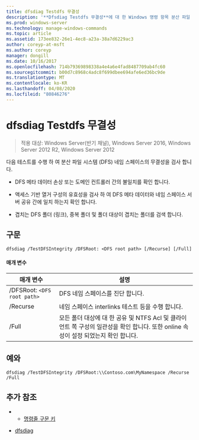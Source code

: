 ```yaml
---
title: dfsdiag Testdfs 무결성
description: '**Dfsdiag Testdfs 무결성**에 대 한 Windows 명령 항목 분산 파일 시스템 (DFS) 네임 스페이스의 무결성을 검사 합니다.'
ms.prod: windows-server
ms.technology: manage-windows-commands
ms.topic: article
ms.assetid: 173ee832-26e1-4ec8-a23a-38a7d6229ac3
author: coreyp-at-msft
ms.author: coreyp
manager: dongill
ms.date: 10/16/2017
ms.openlocfilehash: 714b79369898338a4e4a6e4fad8487709ab4fc60
ms.sourcegitcommit: b00d7c8968c4adc8f699dbee694afe6ed36bc9de
ms.translationtype: MT
ms.contentlocale: ko-KR
ms.lasthandoff: 04/08/2020
ms.locfileid: "80846276"
---
```

# <a name="dfsdiag-testdfsintegrity"></a>dfsdiag Testdfs 무결성

>적용 대상: Windows Server(반기 채널), Windows Server 2016, Windows Server 2012 R2, Windows Server 2012

다음 테스트를 수행 하 여 분산 파일 시스템 (DFS) 네임 스페이스의 무결성을 검사 합니다.

- DFS 메타 데이터 손상 또는 도메인 컨트롤러 간의 불일치를 확인 합니다.

- 액세스 기반 열거 구성의 유효성을 검사 하 여 DFS 메타 데이터와 네임 스페이스 서버 공유 간에 일치 하는지 확인 합니다.

- 겹치는 DFS 폴더 (링크), 중복 폴더 및 폴더 대상이 겹치는 폴더를 검색 합니다.

## <a name="syntax"></a>구문

```
dfsdiag /TestDFSIntegrity /DFSRoot: <DFS root path> [/Recurse] [/Full]
```

#### <a name="parameters"></a>매개 변수

| 매개 변수 | 설명 |
|-------|--------|
| /DFSRoot: `<DFS root path>`| DFS 네임 스페이스를 진단 합니다. |
| /Recurse | 네임 스페이스 interlinks 테스트 등을 수행 합니다. |
| /Full | 모든 폴더 대상에 대 한 공유 및 NTFS Acl 및 클라이언트 쪽 구성의 일관성을 확인 합니다. 또한 online 속성이 설정 되었는지 확인 합니다. |

## <a name="examples"></a><a name=BKMK_Examples></a>예와

```
dfsdiag /TestDFSIntegrity /DFSRoot:\\Contoso.com\MyNamespace /Recurse /Full
```

## <a name="additional-references"></a>추가 참조

-   - [명령줄 구문 키](command-line-syntax-key.md)

-   [dfsdiag](dfsdiag.md)


